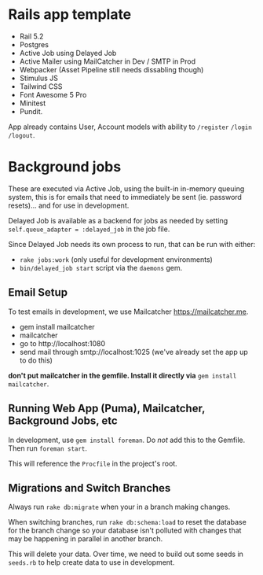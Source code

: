 
# Rails app template

* Rail 5.2
* Postgres
* Active Job using Delayed Job
* Active Mailer using MailCatcher in Dev / SMTP in Prod
* Webpacker (Asset Pipeline still needs dissabling though)
* Stimulus JS
* Tailwind CSS
* Font Awesome 5 Pro
* Minitest
* Pundit.

App already contains User, Account models with ability to `/register` `/login` `/logout`.




# Background jobs

These are executed via Active Job, using the built-in in-memory queuing system, this is for emails that need to immediately be sent (ie. password resets)... and for use in development.

Delayed Job is available as a backend for jobs as needed by setting `self.queue_adapter = :delayed_job` in the job file.

Since Delayed Job needs its own process to run, that can be run with either:

* `rake jobs:work` (only useful for development environments)
* `bin/delayed_job start` script via the `daemons` gem.


## Email Setup

To test emails in development, we use Mailcatcher https://mailcatcher.me.

- gem install mailcatcher
- mailcatcher
- go to http://localhost:1080
- send mail through smtp://localhost:1025 (we've already set the app up to do this)

**don't put mailcatcher in the gemfile. Install it directly via** `gem install mailcatcher`.


## Running Web App (Puma), Mailcatcher, Background Jobs, etc

In development, use `gem install foreman`. Do *not* add this to the Gemfile. Then run `foreman start`.

This will reference the `Procfile` in the project's root.


## Migrations and Switch Branches

Always run `rake db:migrate` when your in a branch making changes.

When switching branches, run `rake db:schema:load` to reset the database for the branch change so your database isn't polluted with changes that may be happening in parallel in another branch.

This will delete your data. Over time, we need to build out some seeds in `seeds.rb` to help create data to use in development.
